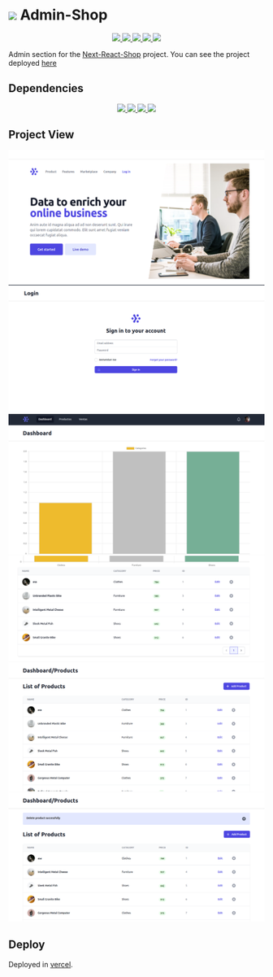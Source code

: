 <h1><img width ="38px" src="https://static.platzi.com/ui/assets/image/isotipoPlatzi093f27a2fb00922bb105.png" /> Admin-Shop</h1>
<p align="center">
	<a href="https://nextjs.org/" target="_blank">	
			<img src="https://img.shields.io/badge/Framework-Next.js-f0f6fc?style=flat" />
	</a>
	<a href="https://tailwindui.com/" target="_blank">	
			<img src="https://img.shields.io/badge/Framework-Tailwind%20UI-24d3ee?style=flat" />
	</a>
	<a href="https://reactjs.org/" target="_blank">	
		<img src="https://img.shields.io/badge/Library-React%20JS-blue?style=flat" />
	</a>
	<a href="https://www.npmjs.com/" target="_blank">	
		<img src="https://img.shields.io/badge/npm-8.6.0-d32d1d?style=flat" />
	</a>
	<a href="https://api.escuelajs.co/docs/" target="_blank">	
		<img src="https://img.shields.io/badge/API-Escuela%20JS-98ca3f?style=flat" />
	</a>
</p>
<p>Admin section for the <a href="https://github.com/monoald/next-react-shop">Next-React-Shop</a> project. You can see the project deployed <a href="https://admin-shop-k25o8jkvb-monoald.vercel.app/">here<a/><p/>


## Dependencies
<p align="center">
	<a href="https://axios-http.com/" target="_blank">	
		<img width="220px" src="https://axios-http.com/assets/logo.svg" />
	</a>
	<a href="https://eslint.org/" target="_blank">	
		<img width="220px" src="https://miro.medium.com/max/1400/1*3AdbbRN3GoTbz72XqfO96g.png" 			/>
	</a>
	<a href="https://prettier.io/" target="_blank">	
		<img width="300px" src="https://raw.githubusercontent.com/tailwindlabs/heroicons/master/.github/logo.svg" 			/>
	</a>
	<a href="https://prettier.io/" target="_blank">	
		<img width="100px" src="https://prettier.io/icon.png" 			/>
	</a>
</p>

## Project View
![shop main](https://github.com/monoald/admin-shop/blob/main/src/assets/images/admin-main.png?raw=true)
![shop login](https://github.com/monoald/admin-shop/blob/main/src/assets/images/admin-login.png?raw=true)
![admin chart](https://github.com/monoald/admin-shop/blob/main/src/assets/images/admin-chart.png?raw=true)
![admin chart products](https://github.com/monoald/admin-shop/blob/main/src/assets/images/admin-char-products.png?raw=true)
![admin products](https://github.com/monoald/admin-shop/blob/main/src/assets/images/admin-products.png?raw=true)
![admin product deleted](https://github.com/monoald/admin-shop/blob/main/src/assets/images/admin-product-deleted.png?raw=true)
## Deploy
Deployed in [vercel](https://vercel.com/).